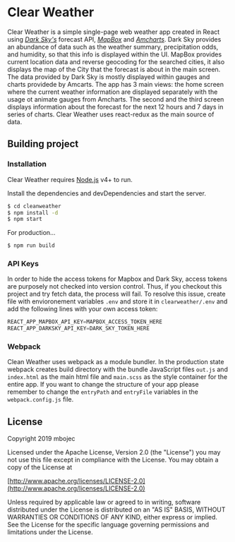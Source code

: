 # Clear Weather

Clear Weather is a simple single-page web weather app created in React using [_Dark Sky's_](https://darksky.net/poweredby/) forecast API, [_MapBox_](https://www.mapbox.com/) and [_Amcharts_](https://www.amcharts.com/). Dark Sky provides an abundance of data such as the weather summary, precipitation odds, and humidity, so that this info is displayed within the UI. MapBox provides current location data and reverse geocoding for the searched cities, it also displays the map of the City that the forecast is about in the main screen. The data provided by Dark Sky is mostly displayed within gauges and charts providede by Amcarts. The app has 3 main views: the home screen where the  current weather information are displayed separately with the usage ot animate gauges from Amcharts. The second  and the third screen displays information about the forecast for the next 12 hours and 7 days in series of charts. Clear Weather uses react-redux as the main source of data.

## Building project

### Installation

Clear Weather requires [Node.js](https://nodejs.org/) v4+ to run.

Install the dependencies and devDependencies and start the server.

```sh
$ cd cleanweather
$ npm install -d
$ npm start
```

For production...

```sh
$ npm run build
```

### API Keys
In order to hide the access tokens for Mapbox and Dark Sky, access tokens are purposely not checked into version control. Thus, if you checkout this project and try fetch data, the process will fail. To resolve this issue, create file with envioronement variables `.env` and store it in `clearweather/.env` and add the following lines with your own access token:

```js
REACT_APP_MAPBOX_API_KEY=MAPBOX_ACCESS_TOKEN_HERE
REACT_APP_DARKSKY_API_KEY=DARK_SKY_TOKEN_HERE
```

### Webpack
Clean Weather uses webpack as a module bundler. In the production state webpack creates build directory with the bundle JavaScript files `out.js` and `index.html` as the main html file and `main.scss` as the style container for the entire app. If you want to change the structure of your app please remember to change the `entryPath` and `entryFile` variables in the `webpack.config.js` file.

## License

Copyright 2019 mbojec

   Licensed under the Apache License, Version 2.0 (the "License") you may not use this file except in compliance with the License. You may obtain a copy of the License at

[http://www.apache.org/licenses/LICENSE-2.0](http://www.apache.org/licenses/LICENSE-2.0)

   Unless required by applicable law or agreed to in writing, software distributed under the License is distributed on an "AS IS" BASIS, WITHOUT WARRANTIES OR CONDITIONS OF ANY KIND, either express or implied. See the License for the specific language governing permissions and limitations under the License.
